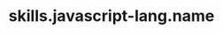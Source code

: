 ---
layout: skill
unique-name: javascript-lang
type: programming-language
title: skills.javascript-lang.name
description: skills.javascript-lang.desc
proficiency-level: 3
last-update: 2020-10-09 15:00:00 -0400
---